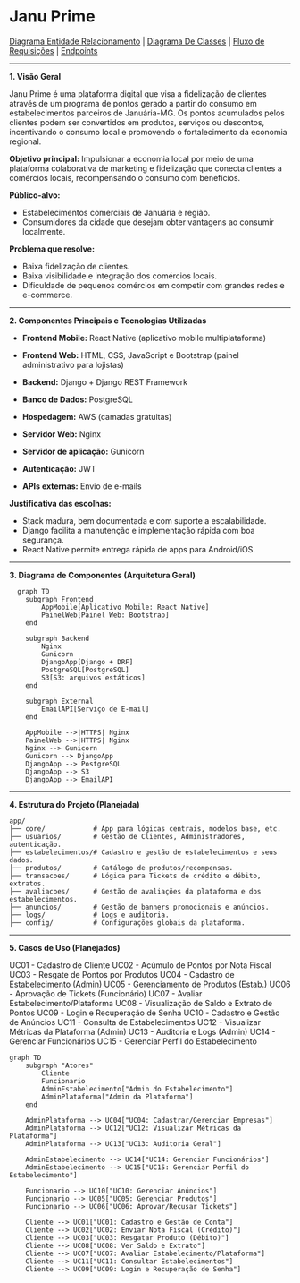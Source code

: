 # Janu Prime
[Diagrama Entidade Relacionamento](/docs/diagram_er.md) | [Diagrama De Classes](/docs/diagrama_classes.md) | [Fluxo de Requisições](/docs/fluxo_requisicao.md) | [Endpoints](/docs/endpoints.md)

---

**1. Visão Geral**

Janu Prime é uma plataforma digital que visa a fidelização de clientes através de um programa de pontos gerado a partir do consumo em estabelecimentos parceiros de Januária-MG. Os pontos acumulados pelos clientes podem ser convertidos em produtos, serviços ou descontos, incentivando o consumo local e promovendo o fortalecimento da economia regional.

**Objetivo principal:**
Impulsionar a economia local por meio de uma plataforma colaborativa de marketing e fidelização que conecta clientes a comércios locais, recompensando o consumo com benefícios.

**Público-alvo:**

- Estabelecimentos comerciais de Januária e região.
- Consumidores da cidade que desejam obter vantagens ao consumir localmente.

**Problema que resolve:**

- Baixa fidelização de clientes.
- Baixa visibilidade e integração dos comércios locais.
- Dificuldade de pequenos comércios em competir com grandes redes e e-commerce.

---

**2. Componentes Principais e Tecnologias Utilizadas**

- **Frontend Mobile:** React Native (aplicativo mobile multiplataforma)

- **Frontend Web:** HTML, CSS, JavaScript e Bootstrap (painel administrativo para lojistas)
- **Backend:** Django + Django REST Framework
- **Banco de Dados:** PostgreSQL
- **Hospedagem:** AWS (camadas gratuitas)
- **Servidor Web:** Nginx
- **Servidor de aplicação:** Gunicorn
- **Autenticação:** JWT
- **APIs externas:** Envio de e-mails

**Justificativa das escolhas:**

- Stack madura, bem documentada e com suporte a escalabilidade.
- Django facilita a manutenção e implementação rápida com boa segurança.
- React Native permite entrega rápida de apps para Android/iOS.

---

**3. Diagrama de Componentes (Arquitetura Geral)**

```mermaid
  graph TD
    subgraph Frontend
        AppMobile[Aplicativo Mobile: React Native]
        PainelWeb[Painel Web: Bootstrap]
    end

    subgraph Backend
        Nginx
        Gunicorn
        DjangoApp[Django + DRF]
        PostgreSQL[PostgreSQL]
        S3[S3: arquivos estáticos]
    end

    subgraph External
        EmailAPI[Serviço de E-mail]
    end

    AppMobile -->|HTTPS| Nginx
    PainelWeb -->|HTTPS| Nginx
    Nginx --> Gunicorn
    Gunicorn --> DjangoApp
    DjangoApp --> PostgreSQL
    DjangoApp --> S3
    DjangoApp --> EmailAPI
```

---

**4. Estrutura do Projeto (Planejada)**

```
app/
├── core/            # App para lógicas centrais, modelos base, etc.
├── usuarios/        # Gestão de Clientes, Administradores, autenticação.
├── estabelecimentos/# Cadastro e gestão de estabelecimentos e seus dados.
├── produtos/        # Catálogo de produtos/recompensas.
├── transacoes/      # Lógica para Tickets de crédito e débito, extratos.
├── avaliacoes/      # Gestão de avaliações da plataforma e dos estabelecimentos.
├── anuncios/        # Gestão de banners promocionais e anúncios.
├── logs/            # Logs e auditoria.
├── config/          # Configurações globais da plataforma.
```

---

**5. Casos de Uso (Planejados)**

UC01 - Cadastro de Cliente
UC02 - Acúmulo de Pontos por Nota Fiscal
UC03 - Resgate de Pontos por Produtos
UC04 - Cadastro de Estabelecimento (Admin)
UC05 - Gerenciamento de Produtos (Estab.)
UC06 - Aprovação de Tickets (Funcionário)
UC07 - Avaliar Estabelecimento/Plataforma
UC08 - Visualização de Saldo e Extrato de Pontos
UC09 - Login e Recuperação de Senha
UC10 - Cadastro e Gestão de Anúncios
UC11 - Consulta de Estabelecimentos
UC12 - Visualizar Métricas da Plataforma (Admin)
UC13 - Auditoria e Logs (Admin)
UC14 - Gerenciar Funcionários
UC15 - Gerenciar Perfil do Estabelecimento

```mermaid
graph TD
    subgraph "Atores"
        Cliente
        Funcionario
        AdminEstabelecimento["Admin do Estabelecimento"]
        AdminPlataforma["Admin da Plataforma"]
    end

    AdminPlataforma --> UC04["UC04: Cadastrar/Gerenciar Empresas"]
    AdminPlataforma --> UC12["UC12: Visualizar Métricas da Plataforma"]
    AdminPlataforma --> UC13["UC13: Auditoria Geral"]

    AdminEstabelecimento --> UC14["UC14: Gerenciar Funcionários"]
    AdminEstabelecimento --> UC15["UC15: Gerenciar Perfil do Estabelecimento"]

    Funcionario --> UC10["UC10: Gerenciar Anúncios"]
    Funcionario --> UC05["UC05: Gerenciar Produtos"]
    Funcionario --> UC06["UC06: Aprovar/Recusar Tickets"]

    Cliente --> UC01["UC01: Cadastro e Gestão de Conta"]
    Cliente --> UC02["UC02: Enviar Nota Fiscal (Crédito)"]
    Cliente --> UC03["UC03: Resgatar Produto (Débito)"]
    Cliente --> UC08["UC08: Ver Saldo e Extrato"]
    Cliente --> UC07["UC07: Avaliar Estabelecimento/Plataforma"]
    Cliente --> UC11["UC11: Consultar Estabelecimentos"]
    Cliente --> UC09["UC09: Login e Recuperação de Senha"]
```
